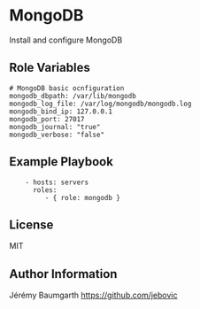 MongoDB
=========

Install and configure MongoDB

Role Variables
--------------

```
# MongoDB basic ocnfiguration
mongodb_dbpath: /var/lib/mongodb
mongodb_log_file: /var/log/mongodb/mongodb.log
mongodb_bind_ip: 127.0.0.1
mongodb_port: 27017
mongodb_journal: "true"
mongodb_verbose: "false"
```

Example Playbook
----------------

```
    - hosts: servers
      roles:
         - { role: mongodb }
```

License
-------

MIT

Author Information
------------------

Jérémy Baumgarth https://github.com/jebovic
